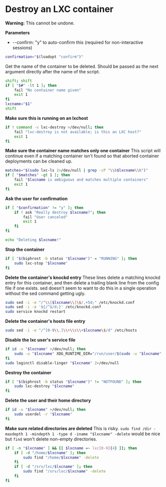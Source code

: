 # Destroy an LXC container

**Warning:** This cannot be undone.

**Parameters**
* --confirm: "y" to auto-confirm this (required for non-interactive sessions)
```bash
confirmation="$(loadopt "confirm")"
```

Get the name of the container to be deleted. Should be passed as the next argument directly after the name of the script.
```bash
shift; shift
if [ "$#" -lt 1 ]; then
    fail "No container name given"
	exit 1
fi
lxcname="$1"
shift
```

**Make sure this is running on an lxchost**
```bash
if ! command -v lxc-destroy >/dev/null; then
    fail "lxc-destroy is not available; is this an LXC host?"
	exit 1
fi
```

**Make sure the container name matches only one container**
This script will continue even if a matching container isn't found so that aborted container deployments can be cleaned up.
```bash
matches="$(sudo lxc-ls 2>/dev/null | grep -cP "\\b$lxcname\\b")"
if [ "$matches" -gt 1 ]; then
	fail "$lxcname is ambiguous and matches multiple containers"
	exit 1
fi
```

**Ask the user for confirmation**
```bash
if [ "$confirmation" != "y" ]; then
	if ! ask "Really destroy $lxcname?"; then
		fail "User canceled"
		exit 1
	fi
fi

echo "Deleting $lxcname!"
```

**Stop the container**
```bash
if [ "$(biphrost -b status "$lxcname")" = "RUNNING" ]; then
    sudo lxc-stop "$lxcname"
fi
```

**Delete the container's knockd entry**
These lines delete a matching knockd entry for this container, and then delete a trailing blank line from the config file if one exists. sed doesn't seem to want to do this in a single operation without the sed command getting ugly.
```bash
sudo sed -i -e "/^\\[$lxcname\\]\$/,+5d;" /etc/knockd.conf
sudo sed -i -e '${/^$/d;}' /etc/knockd.conf
sudo service knockd restart
```

**Delete the container's hosts file entry**
```bash
sudo sed -i -e "/^[0-9\\.]\\+\\s\\+$lxcname\$/d" /etc/hosts
```

**Disable the lxc user's service file**
```bash
if id -u "$lxcname" >/dev/null; then
    sudo -u "$lxcname" XDG_RUNTIME_DIR="/run/user/$(sudo -u "$lxcname" sh -c 'id -u')" sh -c "systemctl --user disable $lxcname-autostart"
fi
sudo loginctl disable-linger "$lxcname" 2>/dev/null
```

**Destroy the container**
```bash
if [ "$(biphrost -b status "$lxcname")" != "NOTFOUND" ]; then
    sudo lxc-destroy "$lxcname"
fi
```

**Delete the user and their home directory**
```bash
if id -u "$lxcname" >/dev/null; then
    sudo userdel -r "$lxcname"
fi
```

**Make sure related directories are deleted**
This is risky. `sudo find /dir -maxdepth 1 -mindepth 1 -type d -iname "$lxcname" -delete` would be nice but `find` won't delete non-empty directories.
```bash
if [ -n "$lxcname" ] && [[ $lxcname =~ lxc[0-9]{4} ]]; then
    if [ -d "/home/$lxcname" ]; then
        sudo find "/home/$lxcname" -delete
    fi
    if [ -d "/srv/lxc/$lxcname" ]; then
        sudo find "/srv/lxc/$lxcname" -delete
    fi
fi
```